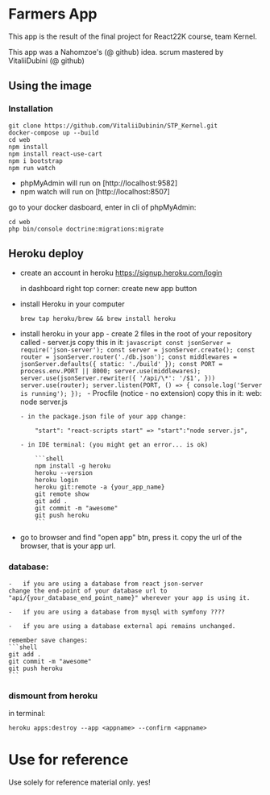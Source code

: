 # Farmers App

This app is the result of the final project for React22K course, team Kernel.

This app was a Nahomzoe's (@ github) idea.
scrum mastered by VitaliiDubini (@ github)

## Using the image

### Installation

```shell
git clone https://github.com/VitaliiDubinin/STP_Kernel.git
docker-compose up --build
cd web
npm install
npm install react-use-cart
npm i bootstrap
npm run watch
```

- phpMyAdmin will run on [http://localhost:9582]
- npm watch will run on [http://localhost:8507]

go to your docker dasboard,
enter in cli of phpMyAdmin:

```shell
cd web
php bin/console doctrine:migrations:migrate
```

## Heroku deploy

- create an account in heroku https://signup.heroku.com/login

  in dashboard right top corner:
  create new app button

- install Heroku in your computer

  ```shell
  brew tap heroku/brew && brew install heroku
  ```

- install heroku in your app - create 2 files in the root of your repository called - server.js
  copy this in it:
  `javascript const jsonServer = require('json-server'); const server = jsonServer.create(); const router = jsonServer.router('./db.json'); const middlewares = jsonServer.defaults({ static: './build' }); const PORT = process.env.PORT || 8000; server.use(middlewares); server.use(jsonServer.rewriter({ '/api/\*': '/$1', })) server.use(router); server.listen(PORT, () => { console.log('Server is running'); }); ` - Procfile (notice - no extension)
  copy this in it:
  web: node server.js

      - in the package.json file of your app change:

          "start": "react-scripts start" => "start":"node server.js",

      - in IDE terminal: (you might get an error... is ok)

          ```shell
          npm install -g heroku
          heroku --version
          heroku login
          heroku git:remote -a {your_app_name}
          git remote show
          git add .
          git commit -m "awesome"
          git push heroku
          ```

- go to browser and find "open app" btn, press it.
  copy the url of the browser, that is your app url.

### database:

    -   if you are using a database from react json-server
    change the end-point of your database url to "api/{your_database_end_point_name}" wherever your app is using it.

    -   if you are using a database from mysql with symfony ????

    -   if you are using a database external api remains unchanged.

    remember save changes:
    ```shell
    git add .
    git commit -m "awesome"
    git push heroku
    ```

### dismount from heroku

in terminal:

```shell
heroku apps:destroy --app <appname> --confirm <appname>
```

# Use for reference

Use solely for reference material only. yes!
